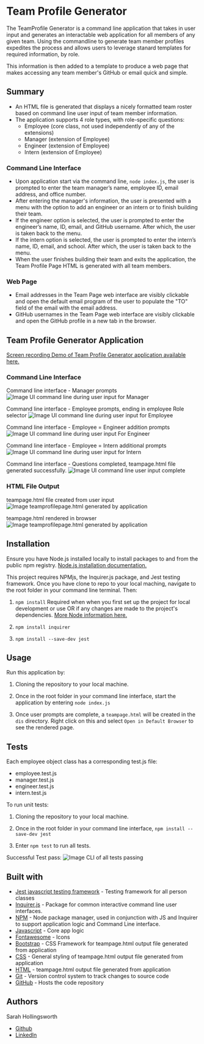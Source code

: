 # Team Profile Generator
The TeamProfile Generator is a command line application that takes in user input and generates an interactable web application for all members of any given team. Using the commandline to generate team member profiles expedites the process and allows users to leverage stanard templates for required information, by role. 

This information is then added to a template to produce a web page that makes accessing any team member's GitHub or email quick and simple.

## Summary
* An HTML file is generated that displays a nicely formatted team roster based on command line user input of team member information.
* The application supports 4 role types, with role-specific questions: 
  * Employee (core class, not used independently of any of the extensions)
  * Manager (extension of Employee)
  * Engineer (extension of Employee)
  * Intern (extension of Employee)

### Command Line Interface
* Upon application start via the command line, `node index.js`, the user is prompted to enter the team manager’s name, employee ID, email address, and office number.
* After entering the manager's information, the user is presented with a menu with the option to add an engineer or an intern or to finish building their team.
* If the engineer option is selected, the user is prompted to enter the engineer’s name, ID, email, and GitHub username. After which, the user is taken back to the menu.
* If the intern option is selected, the user is prompted to enter the intern’s name, ID, email, and school. After which, the user is taken back to the menu.
* When the user finishes building their team and exits the application, the Team Profile Page HTML is generated with all team members.

### Web Page 
* Email addresses in the Team Page web interface are visibly clickable and open the default email program of the user to populate the "TO" field of the email with the email address.
* GitHub usernames in the Team Page web interface are visibly clickable and open the GitHub profile in a new tab in the browser.

## Team Profile Generator Application
[Screen recording Demo of Team Profile Generator application available here.](https://watch.screencastify.com/v/oS30tdBSU3M2pyyMSTmT)

### Command Line Interface
Command line interface - Manager prompts
![Image UI command line during user input for Manager](./dist/images/manager_cli.png)

Command line interface - Employee prompts, ending in employee Role selector
![Image UI command line during user input for Employee](./dist/images/employee_cli.png)

Command line interface - Employee = Engineer addition prompts
![Image UI command line during user input For Engineer](./dist/images/employee_eng_cli.png)

Command line interface - Employee = Intern additional prompts
![Image UI command line during user input for Intern](./dist/images/employee_intern_cli.png)

Command line interface - Questions completed, teampage.html file generated successfully.
![Image UI command line user input complete](./dist/images/promptscomplete_cli.png)

### HTML File Output
teampage.html file created from user input
![Image teamprofilepage.html generated by application](./dist/images/teampage_html.png)

teampage.html rendered in browser
![Image teamprofilepage.html generated by application](./dist/images/teampage_browser.png)

## Installation
Ensure you have Node.js installed locally to install packages to and from the public npm registry. [Node.js installation documentation.](https://docs.npmjs.com/downloading-and-installing-node-js-and-npm)

This project requires NPMjs, the Inquirer.js package, and Jest testing framework. Once you have clone to repo to your local maching, navigate to the root folder in your command line terminal. Then:
1. `npm install`
Required when when you first set up the project for local development or use OR if any changes are made to the project's dependencies. [More Node information here.](https://nodesource.com/blog/an-absolute-beginners-guide-to-using-npm/)

2. `npm install inquirer`

3. `npm install --save-dev jest`

## Usage
Run this application by:
1. Cloning the repository to your local machine.

2. Once in the root folder in your command line interface, start the application by entering `node index.js`

3. Once user prompts are complete, a `teampage.html` will be created in the `dis` directory. Right click on this and select `Open in Default Browser` to see the rendered page.

## Tests
Each employee object class has a corresponding test.js file:
  * employee.test.js
  * manager.test.js
  * engineer.test.js
  * intern.test.js

To run unit tests:
1. Cloning the repository to your local machine.

2. Once in the root folder in your command line interface, `npm install --save-dev jest`

3. Enter `npm test` to run all tests.

Successful Test pass:
![Image CLI of all tests passing](./dist/images/testspass_cli.png)

## Built with
* [Jest javascript testing framework](https://jestjs.io/) - Testing framework for all person classes
* [Inquirer.js](https://www.npmjs.com/package/inquirer) - Package for common interactive command line user interfaces. 
* [NPM](https://www.npmjs.com/) - Node package manager, used in conjunction with JS and Inquirer to support application logic and Command Line interface.
* [Javascript](https://developer.mozilla.org/en-US/docs/Web/javascript) - Core app logic
* [Fontawesome](https://fontawesome.com/) - Icons
* [Bootstrap](https://getbootstrap.com/docs/4.0/layout/overview/) - CSS Framework for teampage.html output file generated from application
* [CSS](https://developer.mozilla.org/en-US/docs/Web/CSS) - General styling of teampage.html output file generated from application
* [HTML](https://developer.mozilla.org/en-US/docs/Web/HTML) - teampage.html output file generated from application
* [Git](https://git-scm.com/doc) - Version control system to track changes to source code
* [GitHub](https://docs.github.com/en) - Hosts the code repository

## Authors
Sarah Hollingsworth
* [Github](https://github.com/sahhollingsworth)
* [LinkedIn](https://www.linkedin.com/in/sarahhollingsworth/)